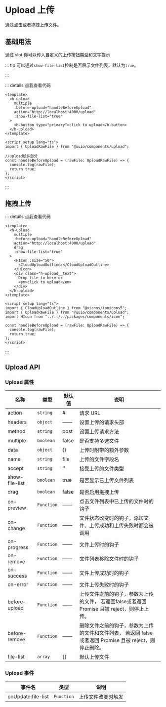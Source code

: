 # Upload 上传

通过点击或者拖拽上传文件。

<script setup>
    import Base from '../component/upload/Base.vue'
    import Drag from '../component/upload/Drag.vue'
</script>

## 基础用法

通过 slot 你可以传入自定义的上传按钮类型和文字提示

::: tip
可以通过`show-file-list`控制是否展示文件列表，默认为`true`。

:::

<Base/>

::: details 点我查看代码

```vue
<template>
  <h-upload
    multiple
    :before-upload="handleBeforeUpload"
    action="http://localhost:4000/upload"
    :show-file-list="true"
  >
    <h-button type="primary">click to upload</h-button>
  </h-upload>
</template>

<script setup lang="ts">
import { UploadRawFile } from "@uuio/components/upload";

//upload组件部分
const handleBeforeUpload = (rawFile: UploadRawFile) => {
  console.log(rawFile);
  return true;
};
</script>
```

:::

## 拖拽上传

<Drag/>

::: details 点我查看代码

```vue
<template>
  <h-upload
    multiple
    :before-upload="handleBeforeUpload"
    action="http://localhost:4000/upload"
    drag
    :show-file-list="true"
  >
    <HIcon :size="50">
      <CloudUploadOutline></CloudUploadOutline>
    </HIcon>
    <div class="h-upload__text">
      Drop file to here or
      <em>click to upload</em>
    </div>
  </h-upload>
</template>

<script setup lang="ts">
import { CloudUploadOutline } from "@vicons/ionicons5";
import { UploadRawFile } from "@uuio/components/upload";
import HIcon from "../../../packages/components/icon";

const handleBeforeUpload = (rawFile: UploadRawFile) => {
  console.log(rawFile);
  return true;
};
</script>
```

:::

## Upload API
### Upload 属性
| 名称  | 类型   | 默认值    | 说明     |
| ----- | ------ | --------- | -------- |
| action |`string` |# | 请求 URL |
| headers |`object` |—— | 设置上传的请求头部 |
| method |`string` |post | 设置上传请求方法 |
| multiple |`boolean` | false | 是否支持多选文件 |
| data |`object` | {} | 上传时附带的额外参数 |
| name |`string` | file | 上传的文件字段名 |
| accept |`string` | '' | 接受上传的文件类型 |
| show-file-list |`boolean` | true | 是否显示已上传文件列表 |
| drag |`boolean` | false | 是否启用拖拽上传 |
| on-preview |`Function` | —— | 点击文件列表中已上传的文件时的钩子 |
| on-change |`Function` | —— | 文件状态改变时的钩子，添加文件、上传成功和上传失败时都会被调用 |
| on-progress |`Function` | —— | 文件上传时的钩子 |
| on-remove |`Function` | —— | 文件列表移除文件时的钩子 |
| on-success |`Function` | —— | 文件上传成功时的钩子 |
| on-error |`Function` | —— | 文件上传失败时的钩子 |
| before-upload |`Function` | —— | 上传文件之前的钩子，参数为上传的文件， 若返回false或者返回 Promise 且被 reject，则停止上传。 |
| before-remove |`Function` | —— | 删除文件之前的钩子，参数为上传的文件和文件列表， 若返回 false 或者返回 Promise 且被 reject，则停止删除。 |
| file-list |`array` | [] | 默认上传文件 |

### Upload 事件
| 事件名  | 类型     | 说明     |
| ----- | ------ | -------- |
| onUpdate:file-list | `Function` | 上传文件改变时触发 |